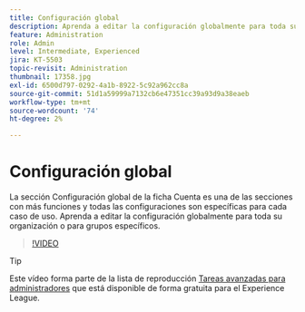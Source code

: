 ```yaml
---
title: Configuración global
description: Aprenda a editar la configuración globalmente para toda su organización o para grupos específicos
feature: Administration
role: Admin
level: Intermediate, Experienced
jira: KT-5503
topic-revisit: Administration
thumbnail: 17358.jpg
exl-id: 6500d797-0292-4a1b-8922-5c92a962cc8a
source-git-commit: 51d1a59999a7132cb6e47351cc39a93d9a38eaeb
workflow-type: tm+mt
source-wordcount: '74'
ht-degree: 2%

---
```


# Configuración global

La sección Configuración global de la ficha Cuenta es una de las secciones con más funciones y todas las configuraciones son específicas para cada caso de uso. Aprenda a editar la configuración globalmente para toda su organización o para grupos específicos.

>[!VIDEO](https://video.tv.adobe.com/v/3412507?quality=12&learn=on&hidetitle=true)

>[!TIP]
>
>Este vídeo forma parte de la lista de reproducción [Tareas avanzadas para administradores](https://experienceleague.adobe.com/en/playlists/acrobat-sign-perform-advanced-tasks-administrators) que está disponible de forma gratuita para el Experience League.
